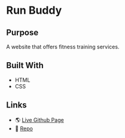 # Run Buddy

## Purpose
A website that offers fitness training services.

## Built With
* HTML
* CSS

## Links
* 🌎 [Live Github Page](https://gallolopez1.github.io/Portfolio/)
* 💾 [Repo](https://github.com/gallolopez1/run-buddy)
